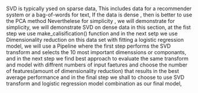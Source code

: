 SVD is typically ysed on sparse data, This includes data for a recommender system or a bag-of-words for text, If the data is dense , then is better to use the PCA method Neverthelese for simplicity , we will 
demonstrate for simplicity, we will demonstrate SVD on dense data in this section, at the fist step we use make_calisification() function and in the next setp we use Dimensionality reduction on this data set 
with fitting  a logistic regression  model, we will use a Pipeline where the first step performs the SVD transform and selects the 10 most important dimenssions or componants, and in the next step we find best
approach to evaluate the same transform and model with diffrent  numbers of input faetures and choose the number of features(amount of dimensionality reduction) that results in the best average performance and
in the final step we shall to choose to use SVD transform and logistic regression model combination as our final model,
